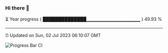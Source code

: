 ### Hi there 👋

⏳ Year progress { ██████████████▁▁▁▁▁▁▁▁▁▁▁▁▁▁▁▁ } 49.93 %

---

⏰ Updated on Sun, 02 Jul 2023 06:10:07 GMT

![Progress Bar CI](https://github.com/Shyam-Makwana/GitHub-Actions-Demo/workflows/Progress%20Bar%20CI/badge.svg)
